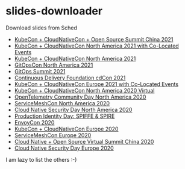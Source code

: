 # slides-downloader

Download slides from Sched

* [KubeCon + CloudNativeCon + Open Source Summit China 2021](kccncosschn21.sh)
* [KubeCon + CloudNativeCon North America 2021 with Co-Located Events](kubecon-na-21-all.sh)
* [KubeCon + CloudNativeCon North America 2021](kccncna2021.sh)
* [GitOpsCon North America 2021](gitopsconna21.sh)
* [GitOps Summit 2021](gitopssummit2021.sh)
* [Continuous Delivery Foundation cdCon 2021](cdcon2021.sh)
* [KubeCon + CloudNativeCon Europe 2021 with Co-Located Events](kubecon-eu-21-all.sh)
* [KubeCon + CloudNativeCon North America 2020 Virtual](kccncna20.sh)
* [OpenTelemetry Community Day North America 2020](otcdna20.sh)
* [ServiceMeshCon North America 2020](smcna20.sh)
* [Cloud Native Security Day North America 2020](cnsdna20.sh)
* [Production Identity Day: SPIFFE & SPIRE](spiffespiredayna20.sh)
* [EnvoyCon 2020](envoycon2020.sh)
* [KubeCon + CloudNativeCon Europe 2020](kccnceu20.sh)
* [ServiceMeshCon Europe 2020](servicemeshconeu20.sh)
* [Cloud Native + Open Source Virtual Summit China 2020](cnosvschina20cn.sh)
* [Cloud Native Security Day Europe 2020](cnsdeu20.sh)

I am lazy to list the others :-)